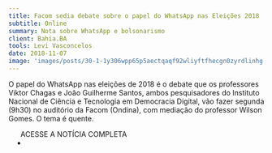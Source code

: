 ```yaml
---
title: Facom sedia debate sobre o papel do WhatsApp nas Eleições 2018
subtitle: Online
summary: Nota sobre WhatsApp e bolsonarismo
client: Bahia.BA
tools: Levi Vasconcelos
date: 2018-11-07
image: 'images/posts/30-1-1y306wpp65p5aectqaqf92wliyftfhecgn0zyrdlinhg.png'
---
```


O papel do WhatsApp nas eleições de 2018 é o debate que os professores Viktor Chagas e João Guilherme Santos, ambos pesquisadores do Instituto Nacional de Ciência e Tecnologia em Democracia Digital, vão fazer segunda (9h30) no auditório da Facom (Ondina), com mediação do professor Wilson Gomes. O tema é quente.

<div class="post__share"><ul class="share__list list-reset">ACESSE A NOTÍCIA COMPLETA<li class="share__item" style="margin-left: 10px"><a class="share__link share__facebook" style="background: #fa5657" href="http://bahia.ba/politica/rapidas-229/" title="Link" rel="nofollow"><i class="fa-solid fa-link"></i></a></li></ul></div>
<!-- <div class="gallery-box"><div class="gallery"><img src="/clipping/images/example-1.jpg" loading="lazy" alt="Project"><img src="/clipping/images/example-2.jpg" loading="lazy" alt="Project"></div><em>Gallery / <a href="https://www.freepik.com/" target="_blank">Freepic</a></em></div> -->